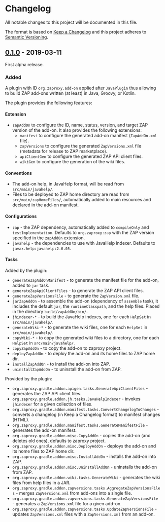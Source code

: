 # Changelog
All notable changes to this project will be documented in this file.

The format is based on [Keep a Changelog](https://keepachangelog.com/en/1.0.0/)
and this project adheres to [Semantic Versioning](https://semver.org/spec/v2.0.0.html).

## [0.1.0] - 2019-03-11
First alpha release.

### Added
A plugin with ID `org.zaproxy.add-on` applied after `JavaPlugin` thus allowing to build ZAP
add-ons written (at least) in Java, Groovy, or Kotlin.

The plugin provides the following features:

#### Extension
 - `zapAddOn` to configure the ID, name, status, version, and target ZAP version of the add-on. It also
 provides the following extensions:
   - `manifest` to configure the generated add-on manifest (`ZapAddOn.xml` file).
   - `zapVersions` to configure the generated `ZapVersions.xml` file (metadata for release to ZAP
   marketplace).
   - `apiClientGen` to configure the generated ZAP API client files.
   - `wikiGen` to configure the generation of the wiki files.

#### Conventions
 - The add-on help, in JavaHelp format, will be read from `src/main/javahelp/`.
 - Files to be deployed to ZAP home directory are read from `src/main/zapHomeFiles/`, automatically
 added to main resources and declared in the add-on manifest.

#### Configurations
 - `zap` - the ZAP dependency, automatically added to `compileOnly` and `testImplementation`. Defaults
 to `org.zaproxy:zap` with the ZAP version specified in the `zapAddOn` extension.
 - `javahelp` - the dependencies to use with JavaHelp indexer. Defaults to `javax.help:javahelp:2.0.05`.

#### Tasks
Added by the plugin:
 - `generateZapAddOnManifest` - to generate the manifest file for the add-on, added to `jar` task.
 - `generateZapApiClientFiles` - to generate the ZAP API client files.
 - `generateZapVersionsFile` - to generate the `ZapVersion.xml` file.
 - `jarZapAddOn` - to assemble the add-on (dependency of `assemble` task), it includes the default `jar`,
 the `runtimeClasspath`, and the help files. Placed in the directory `build/zapAddOn/bin/`.
 - `jhindexer-*` - to build the JavaHelp indexes, one for each `HelpSet` in `src/main/javahelp/`.
 - `generateWiki-*` - to generate the wiki files, one for each `HelpSet` in `src/main/javahelp/`.
 - `copyWiki-*` - to copy the generated wiki files to a directory, one for each `HelpSet` in `src/main/javahelp/`.
 - `copyZapAddOn` - to copy the add-on to zaproxy project.
 - `deployZapAddOn` - to deploy the add-on and its home files to ZAP home dir.
 - `installZapAddOn` - to install the add-on into ZAP.
 - `uninstallZapAddOn` - to uninstall the add-on from ZAP.

Provided by the plugin:
 - `org.zaproxy.gradle.addon.apigen.tasks.GenerateApiClientFiles` - generates the ZAP API client files.
 - `org.zaproxy.gradle.addon.jh.tasks.JavaHelpIndexer` - invokes `jhindexer` for a given collection
 of files.
 - `org.zaproxy.gradle.addon.manifest.tasks.ConvertChangelogToChanges` - converts a changelog (in
 Keep a Changelog format) to manifest changes (HTML).
 - `org.zaproxy.gradle.addon.manifest.tasks.GenerateManifestFile` - generates the add-on manifest.
 - `org.zaproxy.gradle.addon.misc.CopyAddOn` - copies the add-on (and deletes old ones), defaults to zaproxy project.
 - `org.zaproxy.gradle.addon.misc.DeployAddOn` - deploys the add-on and its home files to ZAP home dir.
 - `org.zaproxy.gradle.addon.misc.InstallAddOn` - installs the add-on into ZAP.
 - `org.zaproxy.gradle.addon.misc.UninstallAddOn` - uninstalls the add-on from ZAP.
 - `org.zaproxy.gradle.addon.wiki.tasks.GenerateWiki` - generates the wiki files from help files in a JAR.
 - `org.zaproxy.gradle.addon.zapversions.tasks.AggregateZapVersionsFiles` - merges `ZapVersions.xml`
 from add-ons into a single file.
 - `org.zaproxy.gradle.addon.zapversions.tasks.GenerateZapVersionsFile` - generates a `ZapVersions.xml`
 file for a given add-on.
 - `org.zaproxy.gradle.addon.zapversions.tasks.UpdateZapVersionsFile` - updates `ZapVersions.xml` files
 with a `ZapVersions.xml` from an add-on.


[0.1.0]: https://github.com/zaproxy/gradle-plugin-add-on/compare/47fb1005b5362df23bbe0aadf1935755db0dc811...v0.1.0